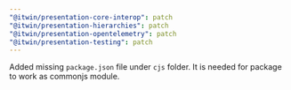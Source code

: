 ```yaml
---
"@itwin/presentation-core-interop": patch
"@itwin/presentation-hierarchies": patch
"@itwin/presentation-opentelemetry": patch
"@itwin/presentation-testing": patch
---
```


Added missing `package.json` file under `cjs` folder. It is needed for package to work as commonjs module.
